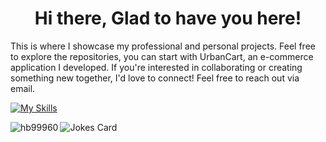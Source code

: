 <h1 align="center">Hi there, Glad to have you here!</h1>
<p>This is where I showcase my professional and personal projects. Feel free to explore the repositories, you can start with UrbanCart, an e-commerce application I developed. If you're interested in collaborating or creating something new together, I'd love to connect! Feel free to reach out via email.</p>

[![My Skills](https://skillicons.dev/icons?i=js,html,css,java,python,mysql,postman,github,spring,react,mongodb,nodejs,androidstudio,git,aws)](https://skillicons.dev)



<p><img align="left" src="https://github-readme-stats.vercel.app/api/top-langs?username=hb99960&show_icons=true&locale=en&layout=compact" alt="hb99960" /></p>

<!-- HTML -->
<img src="https://readme-jokes.vercel.app/api" alt="Jokes Card" />

